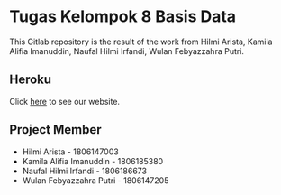 # Tugas Kelompok 8 Basis Data
This Gitlab repository is the result of the work from Hilmi Arista, Kamila Alifia Imanuddin, Naufal Hilmi Irfandi, Wulan Febyazzahra Putri.

## Heroku
Click [here](https://tk-basdat-kel-8.herokuapp.com/) to see our website.


## Project Member
- Hilmi Arista - 1806147003
- Kamila Alifia Imanuddin - 1806185380
- Naufal Hilmi Irfandi - 1806186673
- Wulan Febyazzahra Putri - 1806147205